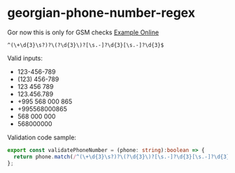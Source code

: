 # georgian-phone-number-regex
Gor now this is only for GSM checks  [Example Online](https://regex101.com/r/Z5ePey/1)
```regex
^(\+\d{3}\s?)?\(?\d{3}\)?[\s.-]?\d{3}[\s.-]?\d{3}$
```
Valid inputs:
- 123-456-789  
- (123) 456-789  
- 123 456 789  
- 123.456.789  
- +995 568 000 865
- +995568000865
- 568 000 000  
- 568000000  

Validation code sample:  
```typescript
export const validatePhoneNumber = (phone: string):boolean => {
  return phone.match(/^(\+\d{3}\s?)?\(?\d{3}\)?[\s.-]?\d{3}[\s.-]?\d{3}$/);
};
```
